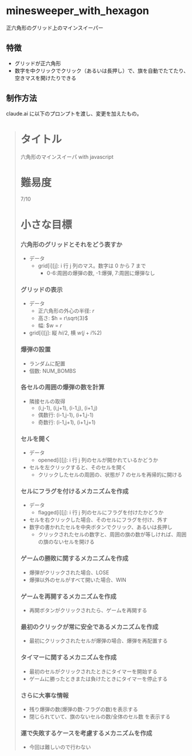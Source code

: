 # minesweeper_with_hexagon

正六角形のグリッド上のマインスイーパー

## 特徴

- グリッドが正六角形
- 数字を中クリックでクリック（あるいは長押し）で、旗を自動でたてたり、空きマスを開けたりできる

## 制作方法

claude.ai に以下のプロンプトを渡し、変更を加えたもの。

> # タイトル
>
> 六角形のマインスイーパ with javascript
>
> # 難易度
>
> 7/10
>
> # 小さな目標
>
> ### 六角形のグリッドとそれをどう表すか
>
> - データ
>   - grid[i][j]: i 行 j 列のマス。数字は 0 から 7 まで
>     - 0-6:周囲の爆弾の数, -1:爆弾, 7:周囲に爆弾なし
>
> ### グリッドの表示
>
> - データ
>   - 正六角形の外心の半径: $r$
>   - 高さ: $h = r\sqrt{3}$
>   - 幅: $w = $r$
> - grid[i][j]: 縦 $hi/2$, 横 $w(j+i\%2)$
>
> ### 爆弾の設置
>
> - ランダムに配置
> - 個数: NUM_BOMBS
>
> ### 各セルの周囲の爆弾の数を計算
>
> - 隣接セルの取得
>   - (i,j-1), (i,j+1), (i-1,j), (i+1,j)
>   - 偶数行: (i-1,j-1), (i+1,j-1)
>   - 奇数行: (i-1,j+1), (i+1,j+1)
>
> ### セルを開く
>
> - データ
>   - opened[i][j]: i 行 j 列のセルが開かれているかどうか
> - セルを左クリックすると、そのセルを開く
>   - クリックしたセルの周囲の、状態が 7 のセルを再帰的に開ける
>
> ### セルにフラグを付けるメカニズムを作成
>
> - データ
>   - flagged[i][j]: i 行 j 列のセルにフラグを付けたかどうか
> - セルを右クリックした場合、そのセルにフラグを付け、外す
> - 数字の書かれたセルを中央ボタンでクリック、あるいは長押し
>   - クリックされたセルの数字と、周囲の旗の数が等しければ、周囲の旗のないセルを開ける
>
> ### ゲームの勝敗に関するメカニズムを作成
>
> - 爆弾がクリックされた場合、LOSE
> - 爆弾以外のセルがすべて開いた場合、WIN
>
> ### ゲームを再開するメカニズムを作成
>
> - 再開ボタンがクリックされたら、ゲームを再開する
>
> ### 最初のクリックが常に安全であるメカニズムを作成
>
> - 最初にクリックされたセルが爆弾の場合、爆弾を再配置する
>
> ### タイマーに関するメカニズムを作成
>
> - 最初のセルがクリックされたときにタイマーを開始する
> - ゲームに勝ったときまたは負けたときにタイマーを停止する
>
> ### さらに大事な情報
>
> - 残り爆弾の数(爆弾の数-フラグの数)を表示する
> - 閉じられていて、旗のないセルの数/全体のセル数 を表示する
>
> ### 運で失敗するケースを考慮するメカニズムを作成
>
> - 今回は難しいので行わない
